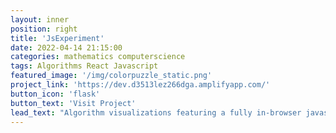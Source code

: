 ```yaml
---
layout: inner
position: right
title: 'JsExperiment'
date: 2022-04-14 21:15:00
categories: mathematics computerscience
tags: Algorithms React Javascript
featured_image: '/img/colorpuzzle_static.png'
project_link: 'https://dev.d3513lez266dga.amplifyapp.com/'
button_icon: 'flask'
button_text: 'Visit Project'
lead_text: "Algorithm visualizations featuring a fully in-browser javascript editor"
---
```

